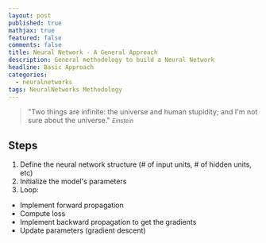 ```yaml
---
layout: post
published: true
mathjax: true
featured: false
comments: false
title: Neural Network - A General Approach
description: General methodology to build a Neural Network
headline: Basic Approach
categories:
  - neuralnetworks
tags: NeuralNetworks Methodology
---
```

>&quot;Two things are infinite: the universe and human stupidity; and I'm not sure about the universe.&quot;
><small><cite title="Einstein">Einstein</cite></small>

## Steps
1. Define the neural network structure (\# of input units, \# of hidden units, etc)
2. Initialize the model's parameters
3. Loop:
- Implement forward propagation
- Compute loss
- Implement backward propagation to get the gradients
- Update parameters (gradient descent)
